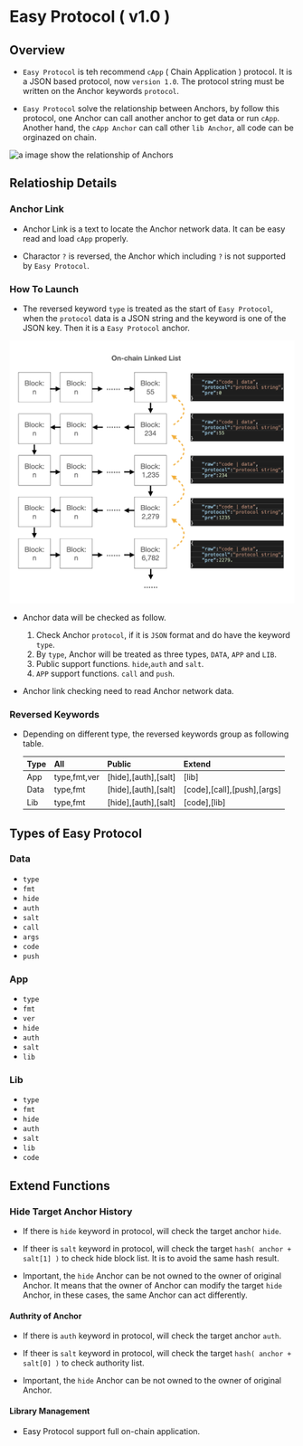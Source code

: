 # Easy Protocol ( v1.0 )

## Overview

* `Easy Protocol` is teh recommend `cApp` ( Chain Application ) protocol. It is a JSON based protocol, now `version 1.0`. The protocol string must be written on the Anchor keywords `protocol`.

* `Easy Protocol` solve the relationship between Anchors, by follow this protocol, one Anchor can call another anchor to get data or run `cApp`. Another hand, the `cApp Anchor` can call other `lib Anchor`, all code can be orginazed on chain.

![a image show the relationship of Anchors]()

## Relatioship Details

### Anchor Link

* Anchor Link is a text to locate the Anchor network data. It can be easy read and load `cApp` properly.

* Charactor `?` is reversed, the Anchor which including `?` is not supported by `Easy Protocol`.

### How To Launch

* The reversed keyword `type` is treated as the start of `Easy Protocol`, when the `protocol` data is a JSON string and the keyword is one of the JSON key. Then it is a `Easy Protocol` anchor.

![Easy Protocol Decode Map](../images/on_chain_linked_list.png)

* Anchor data will be checked as follow. 

    1. Check Anchor `protocol`, if it is `JSON` format and do have the keyword `type`.
    2. By `type`, Anchor will be treated as three types, `DATA`, `APP` and `LIB`.
    3. Public support functions. `hide`,`auth` and `salt`.
    4. `APP` support functions. `call` and `push`.

* Anchor link checking need to read Anchor network data.

### Reversed Keywords

* Depending on different type, the reversed keywords group as following table.

    | Type | All | Public | Extend |
    | ------ | ----------- |----------- |----------- |
    | App | type,fmt,ver| [hide],[auth],[salt] | [lib] |
    | Data | type,fmt|[hide],[auth],[salt]|[code],[call],[push],[args]|
    | Lib | type,fmt | [hide],[auth],[salt]| [code],[lib] |

## Types of Easy Protocol

### Data

* `type`
* `fmt`
* `hide`
* `auth`
* `salt`
* `call`
* `args`
* `code`
* `push`

### App

* `type`
* `fmt`
* `ver`
* `hide`
* `auth`
* `salt`
* `lib`

### Lib

* `type`
* `fmt`
* `hide`
* `auth`
* `salt`
* `lib`
* `code`

## Extend Functions

### Hide Target Anchor History

* If there is `hide` keyword in protocol, will check the target anchor `hide`.

* If theer is `salt` keyword in protocol, will check the target `hash( anchor + salt[1] )` to check hide block list. It is to avoid the same hash result.

* Important, the `hide` Anchor can be not owned to the owner of original Anchor. It means that the owner of Anchor can modify the target `hide` Anchor, in these cases, the same Anchor can act differently.

#### Authrity of Anchor

* If there is `auth` keyword in protocol, will check the target anchor `auth`.

* If theer is `salt` keyword in protocol, will check the target `hash( anchor + salt[0] )` to check authority list.

* Important, the `hide` Anchor can be not owned to the owner of original Anchor.

#### Library Management

* Easy Protocol support full on-chain application.
